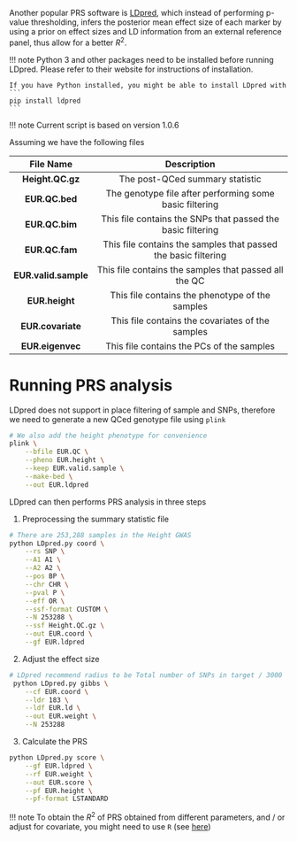 Another popular PRS software is [LDpred](https://github.com/bvilhjal/ldpred), which instead of performing p-value thresholding,
infers the posterior mean effect size of each marker by using a prior on effect sizes and LD information from an external reference panel, 
thus allow for a better $R^2$.

!!! note
    Python 3 and other packages need to be installed before running LDpred. 
    Please refer to their website for instructions of installation.
    
    If you have Python installed, you might be able to install LDpred with
    ```
    pip install ldpred
    ```

!!! note
    Current script is based on version 1.0.6

Assuming we have the following files

|File Name | Description|
|:-:|:-:|
|**Height.QC.gz**| The post-QCed summary statistic |
|**EUR.QC.bed**| The genotype file after performing some basic filtering |
|**EUR.QC.bim**| This file contains the SNPs that passed the basic filtering |
|**EUR.QC.fam**| This file contains the samples that passed the basic filtering |
|**EUR.valid.sample**| This file contains the samples that passed all the QC |
|**EUR.height**| This file contains the phenotype of the samples |
|**EUR.covariate**| This file contains the covariates of the samples |
|**EUR.eigenvec**| This file contains the PCs of the samples |


# Running PRS analysis
LDpred does not support in place filtering of sample and SNPs, therefore we need to generate a new QCed genotype file using `plink`

``` bash
# We also add the height phenotype for convenience
plink \
    --bfile EUR.QC \
    --pheno EUR.height \
    --keep EUR.valid.sample \
    --make-bed \
    --out EUR.ldpred
```

LDpred can then performs PRS analysis in three steps

1. Preprocessing the summary statistic file
```bash
# There are 253,288 samples in the Height GWAS
python LDpred.py coord \
    --rs SNP \
    --A1 A1 \
    --A2 A2 \
    --pos BP \
    --chr CHR \
    --pval P \
    --eff OR \
    --ssf-format CUSTOM \
    --N 253288 \
    --ssf Height.QC.gz \
    --out EUR.coord \
    --gf EUR.ldpred
```

2. Adjust the effect size
``` bash
# LDpred recommend radius to be Total number of SNPs in target / 3000
 python LDpred.py gibbs \
    --cf EUR.coord \
    --ldr 183 \
    --ldf EUR.ld \
    --out EUR.weight \
    --N 253288
```

3. Calculate the PRS
```bash 
python LDpred.py score \
    --gf EUR.ldpred \
    --rf EUR.weight \
    --out EUR.score \
    --pf EUR.height \
    --pf-format LSTANDARD 
```

!!! note
    To obtain the $R^2$ of PRS obtained from different parameters, and / or 
    adjust for covariate, you might need to use `R` (see [here](https://github.com/bvilhjal/ldpred/wiki/Q-and-A#im-having-trouble-with-covariates-can-you-help-me))